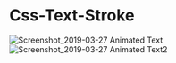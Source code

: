 # Css-Text-Stroke

![Screenshot_2019-03-27 Animated Text](https://user-images.githubusercontent.com/30118433/55081575-4acbd900-50ca-11e9-89bf-d13977039cb2.png)
![Screenshot_2019-03-27 Animated Text2](https://user-images.githubusercontent.com/30118433/55081576-4acbd900-50ca-11e9-9ace-37a77c397277.png)
